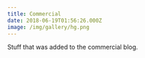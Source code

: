 ```yaml
---
title: Commercial
date: 2018-06-19T01:56:26.000Z
image: /img/gallery/hg.png
---
```

Stuff that was added to the commercial blog.
